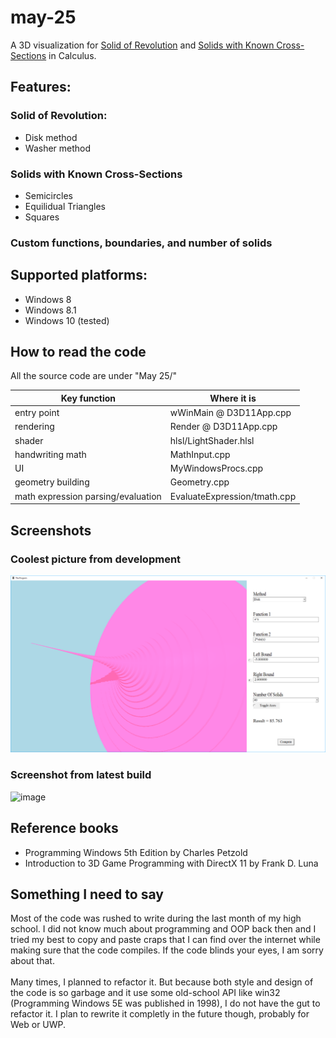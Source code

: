 # may-25
A 3D visualization for [Solid of Revolution](https://en.wikipedia.org/wiki/Solid_of_revolution) and [Solids with Known Cross-Sections](http://www.ccsdk12.org/mclemens/courses/APcalcAssign/IA-8.pdf) in Calculus.

## Features:

### Solid of Revolution:
* Disk method
* Washer method

### Solids with Known Cross-Sections
* Semicircles
* Equilidual Triangles
* Squares

### Custom functions, boundaries, and number of solids

## Supported platforms:
* Windows 8
* Windows 8.1
* Windows 10 (tested)

## How to read the code
All the source code are under "May 25/"

| Key function | Where it is |
| ------------- | ------------- |
| entry point  | wWinMain @ D3D11App.cpp  |
| rendering | Render @ D3D11App.cpp |
| shader | hlsl/LightShader.hlsl |
| handwriting math | MathInput.cpp |
| UI | MyWindowsProcs.cpp |
| geometry building  | Geometry.cpp  |
| math expression parsing/evaluation| EvaluateExpression/tmath.cpp |

## Screenshots

### Coolest picture from development
![alt text](https://github.com/gitletH/may-25/blob/master/screenshot/log_func.png?raw=true)


### Screenshot from latest build
![image](https://user-images.githubusercontent.com/18585305/39908199-dab1feb2-54a1-11e8-8637-ef2b18083ad9.png)

## Reference books
* Programming Windows 5th Edition by Charles Petzold
* Introduction to 3D Game Programming with DirectX 11 by Frank D. Luna

## Something I need to say
Most of the code was rushed to write during the last month of my high school. I did not know much about programming and OOP back then and I tried my best to copy and paste craps that I can find over the internet while making sure that the code compiles. If the code blinds your eyes, I am sorry about that.
<br />
<br />
Many times, I planned to refactor it. But because both style and design of the code is so garbage and it use some old-school API like win32 (Programming Windows 5E was published in 1998), I do not have the gut to refactor it. I plan to rewrite it completly in the future though, probably for Web or UWP. 
